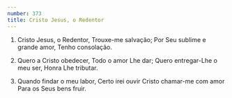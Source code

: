 ```yaml
---
number: 373
title: Cristo Jesus, o Redentor
---
```


1. Cristo Jesus, o Redentor,
  Trouxe-me salvação;
  Por Seu sublime e grande amor,
  Tenho consolação.

2. Quero a Cristo obedecer,
  Todo o amor Lhe dar;
  Quero entregar-Lhe o meu ser,
  Honra Lhe tributar.

3. Quando findar o meu labor,
  Certo irei ouvir
  Cristo chamar-me com amor
  Para os Seus bens fruir.
